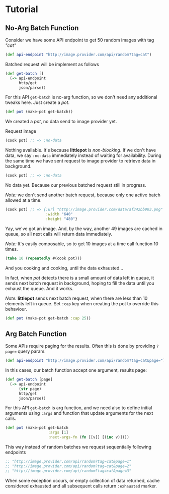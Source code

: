 # Tutorial

## No-Arg Batch Function

Consider we have some API endpoint to get 50 random images with tag _"cat"_

``` clojure
(def api-endpoint "http://image.provider.com/api/random?tag=cat")
```

Batched request will be implement as follows

``` clojure
(def get-batch []
  (-> api-endpoint
      http/get
      json/parse))
```

For this API `get-batch` is no-arg function, so we don't need any additional tweaks here. Just create a *pot*.

``` clojure
(def pot (make-pot get-batch))
```

We created a *pot*, no data send to image provider yet.

Request image

``` clojure
(cook pot) ;; => :no-data
```

Nothing available. It's because **littlepot** is *non-blocking*.
If we don't have data, we say `:no-data` immediately instead of waiting for availability. During the same time we have sent request to image provider to retrieve data in background.

``` clojure
(cook pot) ;; => :no-data
```

No data yet. Because our previous batched request still in progress.

*Note:* we don't send another batch request, because only one active batch allowed at a time.

``` clojure
(cook pot) ;; => {:url "http://image.provider.com/data/af342bb903.png"
                  :width "640"
                  :height "480"}
```

Yay, we've got an image.
And, by the way, another 49 images are cached in queue, so all next calls will return data immediately.

*Note:* It's easily composable, so to get 10 images at a time call function 10 times.

``` clojure
(take 10 (repeatedly #(cook pot)))
```

And you cooking and cooking, until the data exhausted...

In fact, when *pot* detects there is a small amount of data left in queue, it sends next batch request in background, hoping to fill the data until you exhaust the queue. And it works.

*Note:* **littlepot** sends next batch request, when there are less than 10 elements left in queue. Set `:cap` key when creating the pot to override this behaviour.

``` clojure
(def pot (make-pot get-batch :cap 25))
```

## Arg Batch Function

Some APIs require paging for the results.
Often this is done by providing `?page=` query param.

``` clojure
(def api-endpoint "http://image.provider.com/api/random?tag=cat&page=")
```

In this cases, our batch function accept one argument, results page:

``` clojure
(def get-batch [page]
  (-> api-endpoint
      (str page)
      http/get
      json/parse))
```

For this API `get-batch` is arg function, and we need also to define initial arguments using `:args` and function that update arguments for the next calls.

``` clojure
(def pot (make-pot get-batch
                   :args [1]
                   :next-args-fn (fn [[v]] [(inc v)])))
```

This way instead of random batches we request sequentially following endpoints

``` clojure
;; "http://image.provider.com/api/random?tag=cat&page=1"
;; "http://image.provider.com/api/random?tag=cat&page=2"
;; "http://image.provider.com/api/random?tag=cat&page=3"
```

When some exception occurs, or empty collection of data returned, cache considered exhausted and all subsequent calls return `:exhausted` marker.
